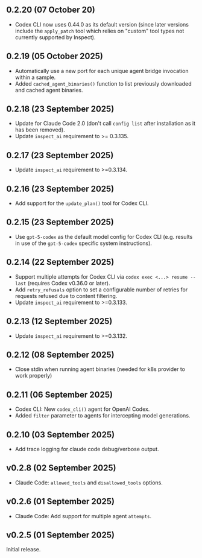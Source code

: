 ## 0.2.20 (07 October 20)

- Codex CLI now uses 0.44.0 as its default version (since later versions include the `apply_patch` tool which relies on "custom" tool types not currently supported by Inspect).

## 0.2.19 (05 October 2025)

- Automatically use a new port for each unique agent bridge invocation within a sample.
- Added `cached_agent_binaries()` function to list previously downloaded and cached agent binaries.

## 0.2.18 (23 September 2025)

- Update for Claude Code 2.0 (don't call `config list` after installation as it has been removed).
- Update `inspect_ai` requirement to >= 0.3.135.

## 0.2.17 (23 September 2025)

- Update `inspect_ai` requirement to >=0.3.134.

## 0.2.16 (23 September 2025)

- Add support for the `update_plan()` tool for Codex CLI.

## 0.2.15 (23 September 2025)

- Use `gpt-5-codex` as the default model config for Codex CLI (e.g. results in use of the `gpt-5-codex` specific system instructions).

## 0.2.14 (22 September 2025)

- Support multiple attempts for Codex CLI via `codex exec <...> resume --last` (requires Codex v0.36.0 or later).
- Add `retry_refusals` option to set a configurable number of retries for requests refused due to content filtering.
- Update `inspect_ai` requirement to >=0.3.133.

## 0.2.13 (12 September 2025)

- Update `inspect_ai` requirement to >=0.3.132.

## 0.2.12 (08 September 2025)

- Close stdin when running agent binaries (needed for k8s provider to work properly)

## 0.2.11 (06 September 2025)

- Codex CLI: New `codex_cli()` agent for OpenAI Codex.
- Added `filter` parameter to agents for intercepting model generations.

## 0.2.10 (03 September 2025)

- Add trace logging for claude code debug/verbose output.

## v0.2.8 (02 September 2025)

- Claude Code: `allowed_tools` and `disallowed_tools` options.

## v0.2.6 (01 September 2025)

- Claude Code: Add support for multiple agent `attempts`.

## v0.2.5 (01 September 2025)

Initial release.